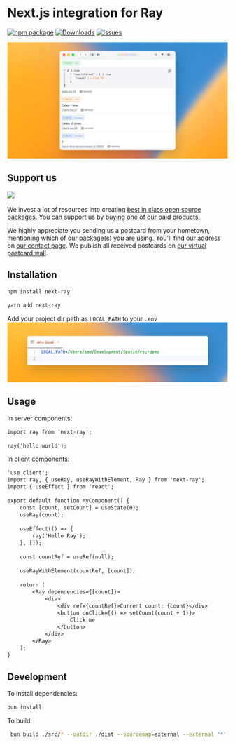 # Next.js integration for Ray

[![npm package][npm-img]][npm-url]
[![Downloads][downloads-img]][downloads-url]
[![Issues][issues-img]][issues-url]

![og.png](img%2Fog.png)

## Support us

[<img src="https://github-ads.s3.eu-central-1.amazonaws.com/spatiebe.jpg?t=1" width="419px" />](https://spatie.be/github-ad-click/spatie.be)

We invest a lot of resources into creating [best in class open source packages](https://spatie.be/open-source). You can support us by [buying one of our paid products](https://spatie.be/open-source/support-us).

We highly appreciate you sending us a postcard from your hometown, mentioning which of our package(s) you are using. You'll find our address on [our contact page](https://spatie.be/about-us). We publish all received postcards on [our virtual postcard wall](https://spatie.be/open-source/postcards).


## Installation
```bash
npm install next-ray
```

```bash
yarn add next-ray
```

Add your project dir path as `LOCAL_PATH` to your `.env`
![local_path.png](img%2Flocal_path.png)

## Usage
In server components:
```tsx
import ray from 'next-ray';

ray('hello world');
```

In client components:

```tsx
'use client';
import ray, { useRay, useRayWithElement, Ray } from 'next-ray';
import { useEffect } from 'react';

export default function MyComponent() {
    const [count, setCount] = useState(0);
    useRay(count);
    
    useEffect(() => {
        ray('Hello Ray');
    }, []);
    
    const countRef = useRef(null);
    
    useRayWithElement(countRef, [count]);
    
    return (
        <Ray dependencies={[count]}>
            <div>
                <div ref={countRef}>Current count: {count}</div>
                <button onClick={() => setCount(count + 1)}>
                    Click me
                </button>
            </div>
        </Ray>
    );
}
```


## Development
To install dependencies:

```bash
bun install
```

To build:

```bash
 bun build ./src/* --outdir ./dist --sourcemap=external --external '*'
```

[downloads-img]:https://img.shields.io/npm/dt/next-ray
[downloads-url]:https://www.npmtrends.com/next-ray
[npm-img]:https://img.shields.io/npm/v/next-ray
[npm-url]:https://www.npmjs.com/package/next-ray
[issues-img]:https://img.shields.io/github/issues/spatie/next-ray
[issues-url]:https://github.com/spatie/next-ray/issues
